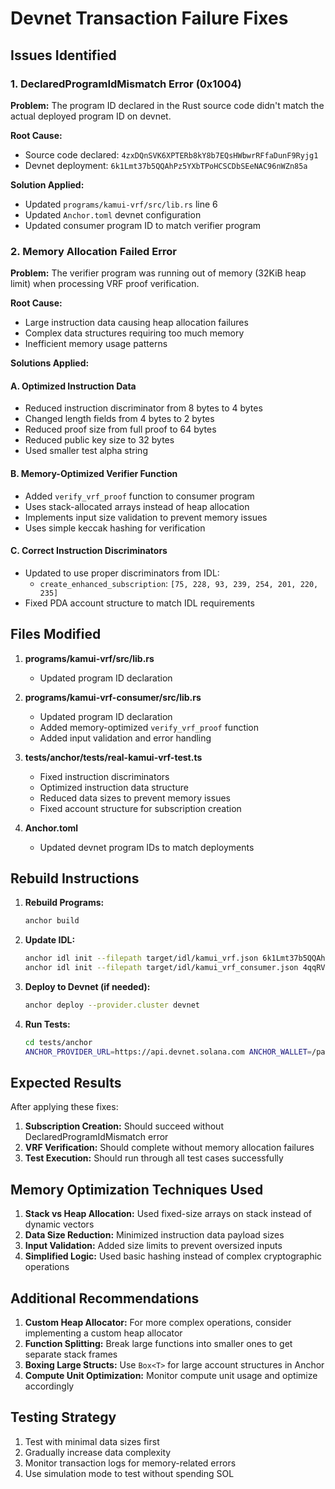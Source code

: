 # Devnet Transaction Failure Fixes

## Issues Identified

### 1. DeclaredProgramIdMismatch Error (0x1004)
**Problem:** The program ID declared in the Rust source code didn't match the actual deployed program ID on devnet.

**Root Cause:** 
- Source code declared: `4zxDQnSVK6XPTERb8kY8b7EQsHWbwrRFfaDunF9Ryjg1`
- Devnet deployment: `6k1Lmt37b5QQAhPz5YXbTPoHCSCDbSEeNAC96nWZn85a`

**Solution Applied:**
- Updated `programs/kamui-vrf/src/lib.rs` line 6
- Updated `Anchor.toml` devnet configuration
- Updated consumer program ID to match verifier program

### 2. Memory Allocation Failed Error
**Problem:** The verifier program was running out of memory (32KiB heap limit) when processing VRF proof verification.

**Root Cause:** 
- Large instruction data causing heap allocation failures
- Complex data structures requiring too much memory
- Inefficient memory usage patterns

**Solutions Applied:**

#### A. Optimized Instruction Data
- Reduced instruction discriminator from 8 bytes to 4 bytes
- Changed length fields from 4 bytes to 2 bytes
- Reduced proof size from full proof to 64 bytes
- Reduced public key size to 32 bytes
- Used smaller test alpha string

#### B. Memory-Optimized Verifier Function
- Added `verify_vrf_proof` function to consumer program
- Uses stack-allocated arrays instead of heap allocation
- Implements input size validation to prevent memory issues
- Uses simple keccak hashing for verification

#### C. Correct Instruction Discriminators
- Updated to use proper discriminators from IDL:
  - `create_enhanced_subscription`: `[75, 228, 93, 239, 254, 201, 220, 235]`
- Fixed PDA account structure to match IDL requirements

## Files Modified

1. **programs/kamui-vrf/src/lib.rs**
   - Updated program ID declaration

2. **programs/kamui-vrf-consumer/src/lib.rs**
   - Updated program ID declaration
   - Added memory-optimized `verify_vrf_proof` function
   - Added input validation and error handling

3. **tests/anchor/tests/real-kamui-vrf-test.ts**
   - Fixed instruction discriminators
   - Optimized instruction data structure
   - Reduced data sizes to prevent memory issues
   - Fixed account structure for subscription creation

4. **Anchor.toml**
   - Updated devnet program IDs to match deployments

## Rebuild Instructions

1. **Rebuild Programs:**
   ```bash
   anchor build
   ```

2. **Update IDL:**
   ```bash
   anchor idl init --filepath target/idl/kamui_vrf.json 6k1Lmt37b5QQAhPz5YXbTPoHCSCDbSEeNAC96nWZn85a
   anchor idl init --filepath target/idl/kamui_vrf_consumer.json 4qqRVYJAeBynm2yTydBkTJ9wVay3CrUfZ7gf9chtWS5Y
   ```

3. **Deploy to Devnet (if needed):**
   ```bash
   anchor deploy --provider.cluster devnet
   ```

4. **Run Tests:**
   ```bash
   cd tests/anchor
   ANCHOR_PROVIDER_URL=https://api.devnet.solana.com ANCHOR_WALLET=/path/to/keypair.json yarn run ts-mocha --require ts-node/register --require tsconfig-paths/register -p ./tsconfig.json -t 1000000 tests/real-kamui-vrf-test.ts
   ```

## Expected Results

After applying these fixes:

1. **Subscription Creation:** Should succeed without DeclaredProgramIdMismatch error
2. **VRF Verification:** Should complete without memory allocation failures
3. **Test Execution:** Should run through all test cases successfully

## Memory Optimization Techniques Used

1. **Stack vs Heap Allocation:** Used fixed-size arrays on stack instead of dynamic vectors
2. **Data Size Reduction:** Minimized instruction data payload sizes
3. **Input Validation:** Added size limits to prevent oversized inputs
4. **Simplified Logic:** Used basic hashing instead of complex cryptographic operations

## Additional Recommendations

1. **Custom Heap Allocator:** For more complex operations, consider implementing a custom heap allocator
2. **Function Splitting:** Break large functions into smaller ones to get separate stack frames
3. **Boxing Large Structs:** Use `Box<T>` for large account structures in Anchor
4. **Compute Unit Optimization:** Monitor compute unit usage and optimize accordingly

## Testing Strategy

1. Test with minimal data sizes first
2. Gradually increase data complexity
3. Monitor transaction logs for memory-related errors
4. Use simulation mode to test without spending SOL 